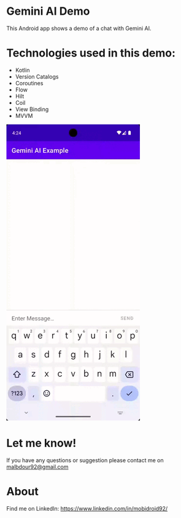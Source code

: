 # Gemini AI Demo

This Android app shows a demo of a chat with Gemini AI.

# Technologies used in this demo:
* Kotlin
* Version Catalogs
* Coroutines
* Flow
* Hilt
* Coil
* View Binding
* MVVM

![](gemini_chat_demo.gif)

# Let me know!
If you have any questions or suggestion please contact me on malbdour92@gmail.com

# About
Find me on LinkedIn: https://www.linkedin.com/in/mobidroid92/